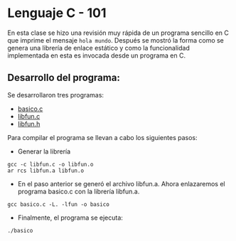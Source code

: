 # Lenguaje C - 101

En esta clase se hizo una revisión muy rápida de un programa sencillo en C que imprime el mensaje `hola mundo`. 
Después se mostró la forma como se genera una librería de enlace estático y como la funcionalidad implementada en esta es invocada desde un programa en C.

## Desarrollo del programa:
Se desarrollaron tres programas:

* [basico.c](basico.c)
* [libfun.c](libfun.c)
* [libfun.h](libfun.h)

Para compilar el programa se llevan a cabo los siguientes pasos:

+ Generar la librería
 
```
gcc -c libfun.c -o libfun.o    
ar rcs libfun.a libfun.o
```

+ En el paso anterior se generó el archivo libfun.a. Ahora enlazaremos el programa basico.c con la librería libfun.a.

```
gcc basico.c -L. -lfun -o basico
```

+ Finalmente, el programa se ejecuta:

```
./basico
```
